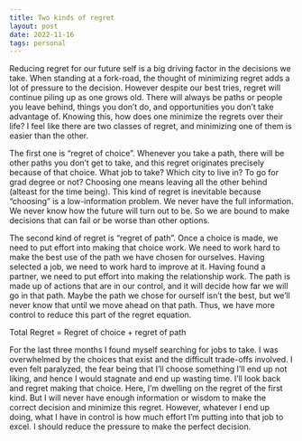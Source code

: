 ```yaml
---
title: Two kinds of regret
layout: post
date: 2022-11-16
tags: personal
---
```

<p style="color: rgb(26, 26, 26)" class="body"><span>Reducing regret for our future self is a big driving factor in the decisions we take. When standing at a fork-road, the thought of minimizing regret adds a lot of pressure to the decision. However despite our best tries, regret will continue piling up as one grows old. There will always be paths or people you leave behind, things you don’t do, and opportunities you don’t take advantage of. Knowing this, how does one minimize the regrets over their life? I feel like there are two classes of regret, and minimizing one of them is easier than the other.</span></p><p class="body"><span>The first one is “regret of choice”. Whenever you take a path, there will be other paths you don’t get to take, and this regret originates precisely because of that choice. What job to take? Which city to live in? To go for grad degree or not? Choosing one means leaving all the other behind (alteast for the time being). This kind of regret is inevitable because “choosing” is a low-information problem. We never have the full information. We never know how the future will turn out to be. So we are bound to make decisions that can fail or be worse than other options.</span></p><p class="body"><span>The second kind of regret is “regret of path”. Once a choice is made, we need to put effort into making that choice work. We need to work hard to make the best use of the path we have chosen for ourselves. Having selected a job, we need to work hard to improve at it. Having found a partner, we need to put effort into making the relationship work. The path is made up of actions that are in our control, and it will decide how far we will go in that path. Maybe the path we chose for ourself isn’t the best, but we’ll never know that until we move ahead on that path. Thus, we have more control to reduce this part of the regret equation.</span></p><p class="body"><span>Total Regret = Regret of choice + regret of path</span></p><p class="body"><span>For the last three months I found myself searching for jobs to take. I was overwhelmed by the choices that exist and the difficult trade-offs involved. I even felt paralyzed, the fear being that I’ll choose something I’ll end up not liking, and hence I would stagnate and end up wasting time. I’ll look back and regret making that choice. Here, I’m dwelling on the regret of the first kind. But I will never have enough information or wisdom to make the correct decision and minimize this regret. However, whatever I end up doing, what I have in control is how much effort I’m putting into that job to excel. I should reduce the pressure to make the perfect decision.</span></p>
